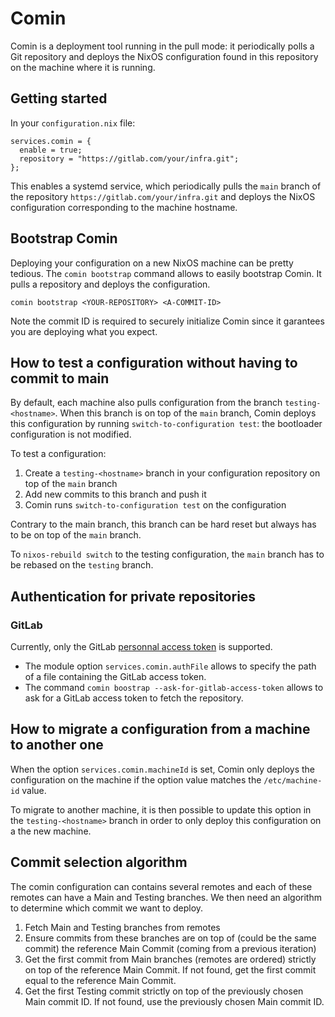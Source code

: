 # Comin

Comin is a deployment tool running in the pull mode: it periodically
polls a Git repository and deploys the NixOS configuration found in
this repository on the machine where it is running.

## Getting started

In your `configuration.nix` file:

    services.comin = {
      enable = true;
      repository = "https://gitlab.com/your/infra.git";
    };

This enables a systemd service, which periodically pulls the `main`
branch of the repository `https://gitlab.com/your/infra.git` and
deploys the NixOS configuration corresponding to the machine hostname.

## Bootstrap Comin

Deploying your configuration on a new NixOS machine can be pretty
tedious. The `comin bootstrap` command allows to easily bootstrap
Comin. It pulls a repository and deploys the configuration.

    comin bootstrap <YOUR-REPOSITORY> <A-COMMIT-ID>

Note the commit ID is required to securely initialize Comin since it
garantees you are deploying what you expect.

## How to test a configuration without having to commit to main

By default, each machine also pulls configuration from the branch
`testing-<hostname>`. When this branch is on top of the `main` branch,
Comin deploys this configuration by running `switch-to-configuration
test`: the bootloader configuration is not modified.

To test a configuration:

1. Create a `testing-<hostname>` branch in your configuration
   repository on top of the `main` branch
2. Add new commits to this branch and push it
3. Comin runs `switch-to-configuration test` on the  configuration

Contrary to the main branch, this branch can be hard reset but always
has to be on top of the `main` branch.

To `nixos-rebuild switch` to the testing configuration, the `main`
branch has to be rebased on the `testing` branch.

## Authentication for private repositories

### GitLab

Currently, only the GitLab [personnal access
token](https://docs.gitlab.com/ee/user/profile/personal_access_tokens.html)
is supported.

- The module option `services.comin.authFile` allows to specify the
  path of a file containing the GitLab access token.
- The command `comin boostrap --ask-for-gitlab-access-token` allows to
  ask for a GitLab access token to fetch the repository.

## How to migrate a configuration from a machine to another one

When the option `services.comin.machineId` is set, Comin only deploys
the configuration on the machine if the option value matches the
`/etc/machine-id` value.

To migrate to another machine, it is then possible to update this option in the `testing-<hostname>` branch in order to only deploy this configuration on a the new machine.


## Commit selection algorithm

The comin configuration can contains several remotes and each of these
remotes can have a Main and Testing branches. We then need an
algorithm to determine which commit we want to deploy.

1. Fetch Main and Testing branches from remotes
2. Ensure commits from these branches are on top of (could be the same
   commit) the reference Main Commit (coming from a previous
   iteration)
3. Get the first commit from Main branches (remotes are ordered) strictly on top of
   the reference Main Commit. If not found, get the first commit equal
   to the reference Main Commit.
4. Get the first Testing commit strictly on top of the previously
   chosen Main commit ID. If not found, use the previously chosen Main
   commit ID.
